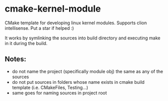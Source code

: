# cmake-kernel-module
CMake template for developing linux kernel modules. Supports clion intellisense. Put a star if helped :)

It works by symlinking the sources into build directory and executing make in it during the build.

## Notes:
- do not name the project (specifically module obj) the same as any of the sources
- do not put sources in folders whose name exists in cmake build template (i.e. CMakeFiles, Testing...)
- same goes for naming sources in project root
